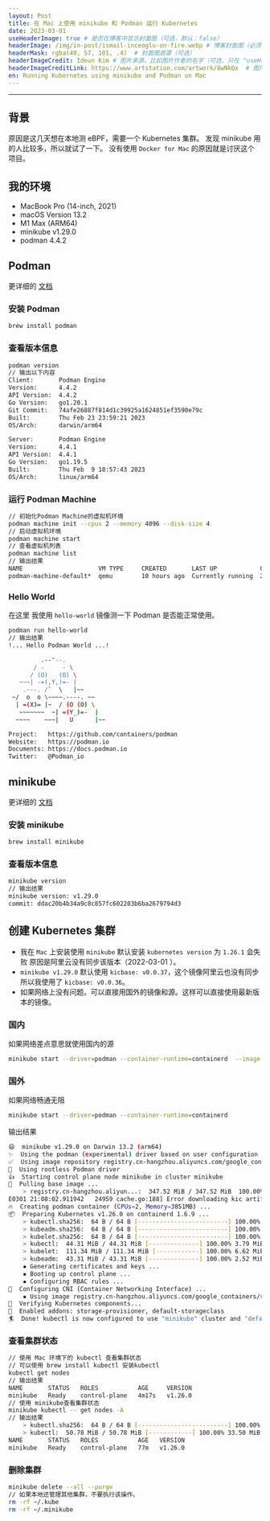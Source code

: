 ```yaml
---
layout: Post
title: 在 Mac 上使用 minikube 和 Podman 运行 Kubernetes
date: 2023-03-01
useHeaderImage: true # 是否在博客中显示封面图（可选，默认：false）
headerImage: /img/in-post/ismail-inceoglu-on-fire.webp # 博客封面图（必须，即使上一项选了 false，因为图片也需要在首页显示）
headerMask: rgba(40, 57, 101, .4)  # 封面图遮罩（可选）
headerImageCredit: Ideun Kim # 图片来源，比如图片作者的名字（可选，只在 "useHeaderImage: true" 时有效）
headerImageCreditLink: https://www.artstation.com/artwork/8wNkQx  # 图片来源的链接（可选，只在 "useHeaderImage: true" 时有效）
en: Running Kubernetes using minikube and Podman on Mac
---
```


---

## 背景

原因是这几天想在本地测 eBPF，需要一个 Kubernetes 集群。
发现 minikube 用的人比较多，所以就试了一下。
没有使用 `Docker for Mac` 的原因就是讨厌这个项目。

## 我的环境

- MacBook Pro (14-inch, 2021)
- macOS Version 13.2
- M1 Max (ARM64)
- minikube v1.29.0
- podman 4.4.2

## Podman

更详细的 [文档](https://podman.io/)

### 安装 Podman

```bash
brew install podman
```

### 查看版本信息

```bash
podman version
// 输出以下内容
Client:       Podman Engine
Version:      4.4.2
API Version:  4.4.2
Go Version:   go1.20.1
Git Commit:   74afe26887f814d1c39925a1624851ef3590e79c
Built:        Thu Feb 23 23:59:21 2023
OS/Arch:      darwin/arm64

Server:       Podman Engine
Version:      4.4.1
API Version:  4.4.1
Go Version:   go1.19.5
Built:        Thu Feb  9 18:57:43 2023
OS/Arch:      linux/arm64
```

### 运行 Podman Machine

```bash
// 初始化Podman Machine的虚拟机环境
podman machine init --cpus 2 --memory 4096 --disk-size 4
// 启动虚拟机环境
podman machine start
// 查看虚拟机列表
podman machine list
// 输出结果
NAME                     VM TYPE     CREATED       LAST UP            CPUS        MEMORY      DISK SIZE
podman-machine-default*  qemu        10 hours ago  Currently running  2           4.295GB     42.95GB
```

### Hello World

在这里 我使用 `hello-world` 镜像测一下 Podman 是否能正常使用。

```bash
podman run hello-world
// 输出结果
!... Hello Podman World ...!

         .--"--.
       / -     - \
      / (O)   (O) \
   ~~~| -=(,Y,)=- |
    .---. /`  \   |~~
 ~/  o  o \~~~~.----. ~~
  | =(X)= |~  / (O (O) \
   ~~~~~~~  ~| =(Y_)=-  |
  ~~~~    ~~~|   U      |~~

Project:   https://github.com/containers/podman
Website:   https://podman.io
Documents: https://docs.podman.io
Twitter:   @Podman_io
```

## minikube

更详细的 [文档](https://minikube.sigs.k8s.io/docs/)

### 安装 minikube

```bash
brew install minikube
```

### 查看版本信息

```bash
minikube version
// 输出结果
minikube version: v1.29.0
commit: ddac20b4b34a9c8c857fc602203b6ba2679794d3
```

## 创建 Kubernetes 集群

- 我在 `Mac` 上安装使用 `minikube` 默认安装 `kubernetes version` 为 `1.26.1` 会失败 原因是阿里云没有同步该版本（2022-03-01 ）。
- `minikube v1.29.0` 默认使用 `kicbase: v0.0.37`，这个镜像阿里云也没有同步 所以我使用了 `kicbase: v0.0.36`。
- 如果网络上没有问题。可以直接用国外的镜像和源。这样可以直接使用最新版本的镜像。

### 国内

如果网络差点意思就使用国内的源

```bash
minikube start --driver=podman --container-runtime=containerd  --image-mirror-country=cn --kubernetes-version=1.26.0 --base-image=registry.cn-hangzhou.aliyuncs.com/google_containers/kicbase:v0.0.36
```

### 国外

如果网络畅通无阻

```bash
minikube start --driver=podman --container-runtime=containerd
```

输出结果

```bash
😄  minikube v1.29.0 on Darwin 13.2 (arm64)
✨  Using the podman (experimental) driver based on user configuration
✅  Using image repository registry.cn-hangzhou.aliyuncs.com/google_containers
📌  Using rootless Podman driver
👍  Starting control plane node minikube in cluster minikube
🚜  Pulling base image ...
    > registry.cn-hangzhou.aliyun...:  347.52 MiB / 347.52 MiB  100.00% 4.64 Mi
E0301 21:08:02.911942   24959 cache.go:188] Error downloading kic artifacts:  not yet implemented, see issue #8426
🔥  Creating podman container (CPUs=2, Memory=3851MB) ...
📦  Preparing Kubernetes v1.26.0 on containerd 1.6.9 ...
    > kubectl.sha256:  64 B / 64 B [-------------------------] 100.00% ? p/s 0s
    > kubeadm.sha256:  64 B / 64 B [-------------------------] 100.00% ? p/s 0s
    > kubelet.sha256:  64 B / 64 B [-------------------------] 100.00% ? p/s 0s
    > kubectl:  44.31 MiB / 44.31 MiB [--------------] 100.00% 3.79 MiB p/s 12s
    > kubelet:  111.34 MiB / 111.34 MiB [------------] 100.00% 6.62 MiB p/s 17s
    > kubeadm:  43.31 MiB / 43.31 MiB [--------------] 100.00% 2.52 MiB p/s 17s
    ▪ Generating certificates and keys ...
    ▪ Booting up control plane ...
    ▪ Configuring RBAC rules ...
🔗  Configuring CNI (Container Networking Interface) ...
    ▪ Using image registry.cn-hangzhou.aliyuncs.com/google_containers/storage-provisioner:v5
🔎  Verifying Kubernetes components...
🌟  Enabled addons: storage-provisioner, default-storageclass
🏄  Done! kubectl is now configured to use "minikube" cluster and "default" namespace by default
```

### 查看集群状态

```bash
// 使用 Mac 环境下的 kubectl 查看集群状态
// 可以使用 brew install kubectl 安装kubectl
kubectl get nodes
// 输出结果
NAME       STATUS   ROLES           AGE     VERSION
minikube   Ready    control-plane   4m17s   v1.26.0
// 使用 minikube查看集群状态
minikube kubectl -- get nodes -A
// 输出结果
    > kubectl.sha256:  64 B / 64 B [-------------------------] 100.00% ? p/s 0s
    > kubectl:  50.78 MiB / 50.78 MiB [------------] 100.00% 33.50 MiB p/s 1.7s
NAME       STATUS   ROLES           AGE   VERSION
minikube   Ready    control-plane   77m   v1.26.0
```

### 删除集群

```bash
minikube delete --all --purge
// 如果本地还管理其他集群，不要执行该操作。
rm -rf ~/.kube
rm -rf ~/.minikube
```
